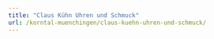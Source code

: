 ```yaml
---
title: "Claus Kühn Uhren und Schmuck"
url: /korntal-muenchingen/claus-kuehn-uhren-und-schmuck/
---
```

